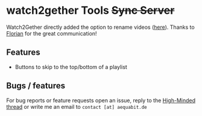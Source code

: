 # watch2gether Tools ~~Sync Server~~

Watch2Gether directly added the option to rename videos ([here](https://community.w2g.tv/t/ability-to-rename-urls/145190/4?u=user_819f05c0d64e608)). Thanks to [Florian](https://community.w2g.tv/u/user_95f53b7185f71fb) for the great communication!

## Features
- Buttons to skip to the top/bottom of a playlist

## Bugs / features
For bug reports or feature requests open an issue, reply to the [High-Minded thread](https://hm.cx/threads/80031) or write me an email to `contact [at] aequabit.de`

